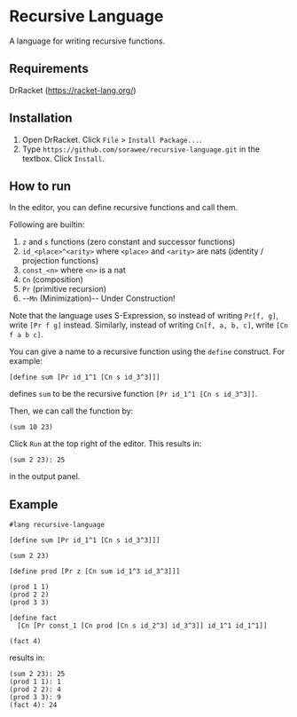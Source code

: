# Recursive Language

A language for writing recursive functions.

## Requirements

DrRacket (https://racket-lang.org/)

## Installation

1. Open DrRacket. Click `File` > `Install Package...`.
2. Type `https://github.com/sorawee/recursive-language.git` in the textbox. Click `Install`.

## How to run

In the editor, you can define recursive functions and call them.

Following are builtin:

1. `z` and `s` functions (zero constant and successor functions)
2. `id_<place>^<arity>` where `<place>` and `<arity>` are nats (identity / projection functions)
3. `const_<n>` where `<n>` is a nat
4. `Cn` (composition)
5. `Pr` (primitive recursion)
6. --`Mn` (Minimization)-- Under Construction!

Note that the language uses S-Expression, so instead of writing `Pr[f, g]`, write `[Pr f g]` instead. Similarly, instead of writing `Cn[f, a, b, c]`, write `[Cn f a b c]`.

You can give a name to a recursive function using the `define` construct. For example:

```
[define sum [Pr id_1^1 [Cn s id_3^3]]]
```

defines `sum` to be the recursive function `[Pr id_1^1 [Cn s id_3^3]]`.

Then, we can call the function by:

```
(sum 10 23)
```


Click `Run` at the top right of the editor. This results in:

```
(sum 2 23): 25
```

in the output panel.

## Example

```
#lang recursive-language

[define sum [Pr id_1^1 [Cn s id_3^3]]]

(sum 2 23)

[define prod [Pr z [Cn sum id_1^3 id_3^3]]]

(prod 1 1)
(prod 2 2)
(prod 3 3)

[define fact
  [Cn [Pr const_1 [Cn prod [Cn s id_2^3] id_3^3]] id_1^1 id_1^1]]

(fact 4)
```

results in:

```
(sum 2 23): 25
(prod 1 1): 1
(prod 2 2): 4
(prod 3 3): 9
(fact 4): 24
```
